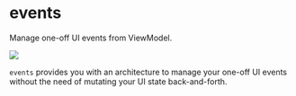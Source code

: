# events
Manage one-off UI events from ViewModel.

[![](https://jitpack.io/v/safaorhan/events.svg)](https://jitpack.io/#safaorhan/events)

`events` provides you with an architecture to manage your one-off UI events without the need of mutating your UI state back-and-forth.

